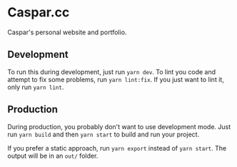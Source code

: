 # Caspar.cc

Caspar's personal website and portfolio.

## Development

To run this during development, just run `yarn dev`. To lint you code and attempt to fix some problems, run `yarn lint:fix`. If you just want to lint it, only run `yarn lint`.

## Production

During production, you probably don't want to use development mode. Just run `yarn build` and then `yarn start` to build and run your project.

If you prefer a static approach, run `yarn export` instead of `yarn start`. The output will be in an `out/` folder.